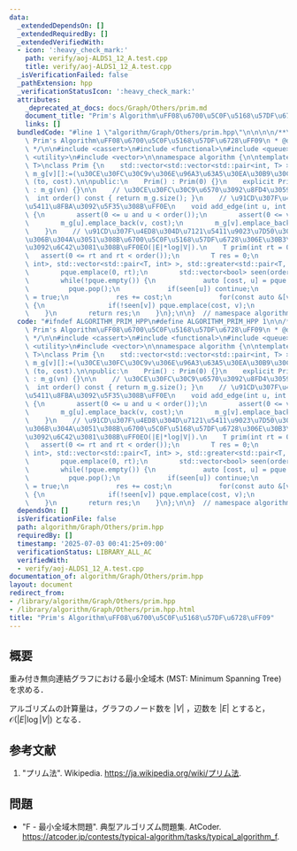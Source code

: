 ```yaml
---
data:
  _extendedDependsOn: []
  _extendedRequiredBy: []
  _extendedVerifiedWith:
  - icon: ':heavy_check_mark:'
    path: verify/aoj-ALDS1_12_A.test.cpp
    title: verify/aoj-ALDS1_12_A.test.cpp
  _isVerificationFailed: false
  _pathExtension: hpp
  _verificationStatusIcon: ':heavy_check_mark:'
  attributes:
    _deprecated_at_docs: docs/Graph/Others/prim.md
    document_title: "Prim's Algorithm\uFF08\u6700\u5C0F\u5168\u57DF\u6728\uFF09"
    links: []
  bundledCode: "#line 1 \"algorithm/Graph/Others/prim.hpp\"\n\n\n\n/**\n * @brief\
    \ Prim's Algorithm\uFF08\u6700\u5C0F\u5168\u57DF\u6728\uFF09\n * @docs docs/Graph/Others/prim.md\n\
    \ */\n\n#include <cassert>\n#include <functional>\n#include <queue>\n#include\
    \ <utility>\n#include <vector>\n\nnamespace algorithm {\n\ntemplate <typename\
    \ T>\nclass Prim {\n    std::vector<std::vector<std::pair<int, T> > > m_g;  //\
    \ m_g[v][]:=(\u30CE\u30FC\u30C9v\u306E\u96A3\u63A5\u30EA\u30B9\u30C8). pair of\
    \ (to, cost).\n\npublic:\n    Prim() : Prim(0) {}\n    explicit Prim(size_t vn)\
    \ : m_g(vn) {}\n\n    // \u30CE\u30FC\u30C9\u6570\u3092\u8FD4\u3059\uFF0E\n  \
    \  int order() const { return m_g.size(); }\n    // \u91CD\u307F\u4ED8\u304D\u7121\
    \u5411\u8FBA\u3092\u5F35\u308B\uFF0E\n    void add_edge(int u, int v, T cost)\
    \ {\n        assert(0 <= u and u < order());\n        assert(0 <= v and v < order());\n\
    \        m_g[u].emplace_back(v, cost);\n        m_g[v].emplace_back(u, cost);\n\
    \    }\n    // \u91CD\u307F\u4ED8\u304D\u7121\u5411\u9023\u7D50\u30B0\u30E9\u30D5\
    \u306B\u304A\u3051\u308B\u6700\u5C0F\u5168\u57DF\u6728\u306E\u30B3\u30B9\u30C8\
    \u3092\u6C42\u3081\u308B\uFF0EO(|E|*log|V|).\n    T prim(int rt = 0) {\n     \
    \   assert(0 <= rt and rt < order());\n        T res = 0;\n        std::priority_queue<std::pair<T,\
    \ int>, std::vector<std::pair<T, int> >, std::greater<std::pair<T, int> > > pque;\n\
    \        pque.emplace(0, rt);\n        std::vector<bool> seen(order(), false);\n\
    \        while(!pque.empty()) {\n            auto [cost, u] = pque.top();\n  \
    \          pque.pop();\n            if(seen[u]) continue;\n            seen[u]\
    \ = true;\n            res += cost;\n            for(const auto &[v, cost] : m_g[u])\
    \ {\n                if(!seen[v]) pque.emplace(cost, v);\n            }\n    \
    \    }\n        return res;\n    }\n};\n\n}  // namespace algorithm\n\n\n"
  code: "#ifndef ALGORITHM_PRIM_HPP\n#define ALGORITHM_PRIM_HPP 1\n\n/**\n * @brief\
    \ Prim's Algorithm\uFF08\u6700\u5C0F\u5168\u57DF\u6728\uFF09\n * @docs docs/Graph/Others/prim.md\n\
    \ */\n\n#include <cassert>\n#include <functional>\n#include <queue>\n#include\
    \ <utility>\n#include <vector>\n\nnamespace algorithm {\n\ntemplate <typename\
    \ T>\nclass Prim {\n    std::vector<std::vector<std::pair<int, T> > > m_g;  //\
    \ m_g[v][]:=(\u30CE\u30FC\u30C9v\u306E\u96A3\u63A5\u30EA\u30B9\u30C8). pair of\
    \ (to, cost).\n\npublic:\n    Prim() : Prim(0) {}\n    explicit Prim(size_t vn)\
    \ : m_g(vn) {}\n\n    // \u30CE\u30FC\u30C9\u6570\u3092\u8FD4\u3059\uFF0E\n  \
    \  int order() const { return m_g.size(); }\n    // \u91CD\u307F\u4ED8\u304D\u7121\
    \u5411\u8FBA\u3092\u5F35\u308B\uFF0E\n    void add_edge(int u, int v, T cost)\
    \ {\n        assert(0 <= u and u < order());\n        assert(0 <= v and v < order());\n\
    \        m_g[u].emplace_back(v, cost);\n        m_g[v].emplace_back(u, cost);\n\
    \    }\n    // \u91CD\u307F\u4ED8\u304D\u7121\u5411\u9023\u7D50\u30B0\u30E9\u30D5\
    \u306B\u304A\u3051\u308B\u6700\u5C0F\u5168\u57DF\u6728\u306E\u30B3\u30B9\u30C8\
    \u3092\u6C42\u3081\u308B\uFF0EO(|E|*log|V|).\n    T prim(int rt = 0) {\n     \
    \   assert(0 <= rt and rt < order());\n        T res = 0;\n        std::priority_queue<std::pair<T,\
    \ int>, std::vector<std::pair<T, int> >, std::greater<std::pair<T, int> > > pque;\n\
    \        pque.emplace(0, rt);\n        std::vector<bool> seen(order(), false);\n\
    \        while(!pque.empty()) {\n            auto [cost, u] = pque.top();\n  \
    \          pque.pop();\n            if(seen[u]) continue;\n            seen[u]\
    \ = true;\n            res += cost;\n            for(const auto &[v, cost] : m_g[u])\
    \ {\n                if(!seen[v]) pque.emplace(cost, v);\n            }\n    \
    \    }\n        return res;\n    }\n};\n\n}  // namespace algorithm\n\n#endif\n"
  dependsOn: []
  isVerificationFile: false
  path: algorithm/Graph/Others/prim.hpp
  requiredBy: []
  timestamp: '2025-07-03 00:41:25+09:00'
  verificationStatus: LIBRARY_ALL_AC
  verifiedWith:
  - verify/aoj-ALDS1_12_A.test.cpp
documentation_of: algorithm/Graph/Others/prim.hpp
layout: document
redirect_from:
- /library/algorithm/Graph/Others/prim.hpp
- /library/algorithm/Graph/Others/prim.hpp.html
title: "Prim's Algorithm\uFF08\u6700\u5C0F\u5168\u57DF\u6728\uFF09"
---
```

## 概要

重み付き無向連結グラフにおける最小全域木 (MST: Minimum Spanning Tree) を求める．

アルゴリズムの計算量は，グラフのノード数を $\lvert V \rvert$ ，辺数を $\lvert E \rvert$ とすると，$\mathcal{O}(\lvert E \rvert \log \lvert V \rvert)$ となる．


## 参考文献

1. "プリム法". Wikipedia. <https://ja.wikipedia.org/wiki/プリム法>.


## 問題

- "F - 最小全域木問題". 典型アルゴリズム問題集. AtCoder. <https://atcoder.jp/contests/typical-algorithm/tasks/typical_algorithm_f>.
